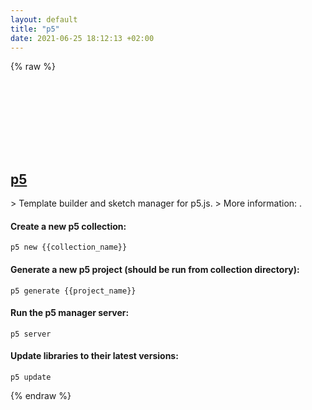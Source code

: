 ```yaml
---
layout: default
title: "p5"
date: 2021-06-25 18:12:13 +02:00
---
```

{% raw %}
<h2 id="p5">
  <a href="/en/common/p5.html">p5</a> <a href="#p5"><svg class="icon">
    <use href="/assets/images/unicode_sprite.svg#link" />
  </svg></a>
</h2>
> Template builder and sketch manager for p5.js.
> More information: <https://www.npmjs.com/package/p5-manager>.

#### Create a new p5 collection:
```shell
p5 new {{collection_name}}
```
#### Generate a new p5 project (should be run from collection directory):
```shell
p5 generate {{project_name}}
```
#### Run the p5 manager server:
```shell
p5 server
```
#### Update libraries to their latest versions:
```shell
p5 update
```
{% endraw %}